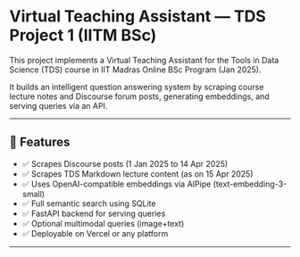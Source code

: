 # Virtual Teaching Assistant — TDS Project 1 (IITM BSc)

This project implements a Virtual Teaching Assistant for the Tools in Data Science (TDS) course in IIT Madras Online BSc Program (Jan 2025).

It builds an intelligent question answering system by scraping course lecture notes and Discourse forum posts, generating embeddings, and serving queries via an API.

---

## 🔧 Features

- ✅ Scrapes Discourse posts (1 Jan 2025 to 14 Apr 2025)
- ✅ Scrapes TDS Markdown lecture content (as on 15 Apr 2025)
- ✅ Uses OpenAI-compatible embeddings via AIPipe (text-embedding-3-small)
- ✅ Full semantic search using SQLite
- ✅ FastAPI backend for serving queries
- ✅ Optional multimodal queries (image+text)
- ✅ Deployable on Vercel or any platform

---


